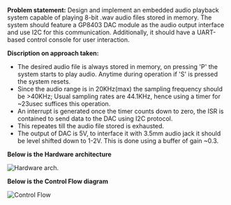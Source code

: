 **Problem statement:** Design and implement an embedded audio playback system capable of playing 8-bit .wav audio files stored in memory. The system should feature a GP8403 DAC module as the audio output interface and use I2C for this communication. Additionally, it should have a UART-based control console for user interaction.

**Discription on approach taken:** 

* The desired audio file is always stored in memory, on pressing 'P' the system starts to play audio. Anytime during operation if 'S' is pressed the system resets.
* Since the audio range is in 20KHz(max) the sampling frequency should be >40KHz; Usual sampling rates are 44.1KHz, hence using a timer for ~23usec suffices this operation.
* An interrupt is generated once the timer counts down to zero, the ISR is contained to send data to the DAC using I2C protocol.
* This repeates till the audio file stored is exhausted.
* The output of DAC is 5V, to interface it with 3.5mm audio jack it should be level shifted down to 1-2V. This is done using a buffer of gain ~0.3.
  

**Below is the Hardware architecture**

![Hardware arch](https://github.com/PrabhasDeshpande/Group14/blob/master/Hardware%20Arch.png).

**Below is the Control Flow diagram**

  ![Control Flow](https://github.com/PrabhasDeshpande/Group14/blob/master/control%20flow.png)

